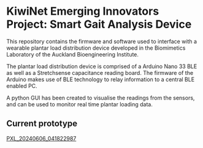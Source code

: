 # KiwiNet Emerging Innovators Project: Smart Gait Analysis Device

This repository contains the firmware and software used to interface with a wearable plantar load distribution device developed in the Biomimetics Laboratory of the Auckland Bioengineering Institute. 

The plantar load distribution device is comprised of a Arduino Nano 33 BLE as well as a Stretchsense capacitance reading board. The firmware of the Arduino makes use of BLE technology to relay information to a central BLE enabled PC.

A python GUI has been created to visualise the readings from the sensors, and can be used to monitor real time plantar loading data.

## Current prototype 
[PXL_20240606_041822987](https://github.com/biggtinggg/SmartSoleProject/assets/87840400/09f5d282-2dc8-493d-98ae-c5c8a9525440)

